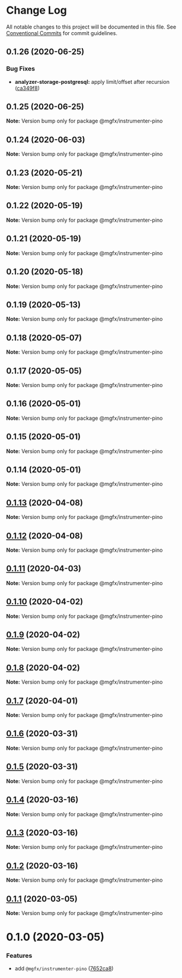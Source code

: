 # Change Log

All notable changes to this project will be documented in this file.
See [Conventional Commits](https://conventionalcommits.org) for commit guidelines.

## 0.1.26 (2020-06-25)


### Bug Fixes

* **analyzer-storage-postgresql:** apply limit/offset after recursion ([ca349f8](https://github.com/ai-labs-team/mgFx/commit/ca349f8))





## 0.1.25 (2020-06-25)

**Note:** Version bump only for package @mgfx/instrumenter-pino





## 0.1.24 (2020-06-03)

**Note:** Version bump only for package @mgfx/instrumenter-pino





## 0.1.23 (2020-05-21)

**Note:** Version bump only for package @mgfx/instrumenter-pino





## 0.1.22 (2020-05-19)

**Note:** Version bump only for package @mgfx/instrumenter-pino





## 0.1.21 (2020-05-19)

**Note:** Version bump only for package @mgfx/instrumenter-pino





## 0.1.20 (2020-05-18)

**Note:** Version bump only for package @mgfx/instrumenter-pino





## 0.1.19 (2020-05-13)

**Note:** Version bump only for package @mgfx/instrumenter-pino





## 0.1.18 (2020-05-07)

**Note:** Version bump only for package @mgfx/instrumenter-pino





## 0.1.17 (2020-05-05)

**Note:** Version bump only for package @mgfx/instrumenter-pino





## 0.1.16 (2020-05-01)

**Note:** Version bump only for package @mgfx/instrumenter-pino





## 0.1.15 (2020-05-01)

**Note:** Version bump only for package @mgfx/instrumenter-pino





## 0.1.14 (2020-05-01)

**Note:** Version bump only for package @mgfx/instrumenter-pino





## [0.1.13](https://github.com/ai-labs-team/mgFx/compare/@mgfx/instrumenter-pino@0.1.12...@mgfx/instrumenter-pino@0.1.13) (2020-04-08)

**Note:** Version bump only for package @mgfx/instrumenter-pino





## [0.1.12](https://github.com/ai-labs-team/mgFx/compare/@mgfx/instrumenter-pino@0.1.11...@mgfx/instrumenter-pino@0.1.12) (2020-04-08)

**Note:** Version bump only for package @mgfx/instrumenter-pino





## [0.1.11](https://github.com/ai-labs-team/mgFx/compare/@mgfx/instrumenter-pino@0.1.10...@mgfx/instrumenter-pino@0.1.11) (2020-04-03)

**Note:** Version bump only for package @mgfx/instrumenter-pino





## [0.1.10](https://github.com/ai-labs-team/mgFx/compare/@mgfx/instrumenter-pino@0.1.9...@mgfx/instrumenter-pino@0.1.10) (2020-04-02)

**Note:** Version bump only for package @mgfx/instrumenter-pino





## [0.1.9](https://github.com/ai-labs-team/mgFx/compare/@mgfx/instrumenter-pino@0.1.8...@mgfx/instrumenter-pino@0.1.9) (2020-04-02)

**Note:** Version bump only for package @mgfx/instrumenter-pino





## [0.1.8](https://github.com/ai-labs-team/mgFx/compare/@mgfx/instrumenter-pino@0.1.7...@mgfx/instrumenter-pino@0.1.8) (2020-04-02)

**Note:** Version bump only for package @mgfx/instrumenter-pino





## [0.1.7](https://github.com/ai-labs-team/mgFx/compare/@mgfx/instrumenter-pino@0.1.6...@mgfx/instrumenter-pino@0.1.7) (2020-04-01)

**Note:** Version bump only for package @mgfx/instrumenter-pino





## [0.1.6](https://github.com/ai-labs-team/mgFx/compare/@mgfx/instrumenter-pino@0.1.5...@mgfx/instrumenter-pino@0.1.6) (2020-03-31)

**Note:** Version bump only for package @mgfx/instrumenter-pino





## [0.1.5](https://github.com/ai-labs-team/mgFx/compare/@mgfx/instrumenter-pino@0.1.4...@mgfx/instrumenter-pino@0.1.5) (2020-03-31)

**Note:** Version bump only for package @mgfx/instrumenter-pino





## [0.1.4](https://github.com/ai-labs-team/mgFx/compare/@mgfx/instrumenter-pino@0.1.3...@mgfx/instrumenter-pino@0.1.4) (2020-03-16)

**Note:** Version bump only for package @mgfx/instrumenter-pino





## [0.1.3](https://github.com/ai-labs-team/mgFx/compare/@mgfx/instrumenter-pino@0.1.2...@mgfx/instrumenter-pino@0.1.3) (2020-03-16)

**Note:** Version bump only for package @mgfx/instrumenter-pino





## [0.1.2](https://github.com/ai-labs-team/mgFx/compare/@mgfx/instrumenter-pino@0.1.1...@mgfx/instrumenter-pino@0.1.2) (2020-03-16)

**Note:** Version bump only for package @mgfx/instrumenter-pino





## [0.1.1](https://github.com/ai-labs-team/mgFx/compare/@mgfx/instrumenter-pino@0.1.0...@mgfx/instrumenter-pino@0.1.1) (2020-03-05)

**Note:** Version bump only for package @mgfx/instrumenter-pino





# 0.1.0 (2020-03-05)


### Features

* add `@mgfx/instrumenter-pino` ([7652ca8](https://github.com/ai-labs-team/mgFx/commit/7652ca8))
